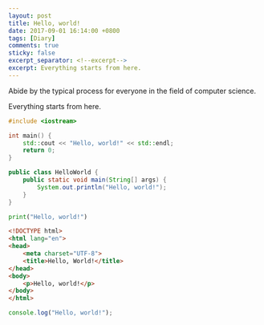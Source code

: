 ```yaml
---
layout: post
title: Hello, world!
date: 2017-09-01 16:14:00 +0800
tags: [Diary]
comments: true
sticky: false
excerpt_separator: <!--excerpt-->
excerpt: Everything starts from here.
---
```

<!--excerpt-->
Abide by the typical process for everyone in the field of computer science.  

Everything starts from here. 

```cpp
#include <iostream>

int main() {
    std::cout << "Hello, world!" << std::endl;
    return 0;
}
```  

```java
public class HelloWorld {
    public static void main(String[] args) {
        System.out.println("Hello, world!");
    }
}
```  

```python
print("Hello, world!")
```  

```html
<!DOCTYPE html>
<html lang="en">
<head>
    <meta charset="UTF-8">
    <title>Hello, World!</title>
</head>
<body>
    <p>Hello, world!</p>
</body>
</html>
```  

```javascript
console.log("Hello, world!");
```